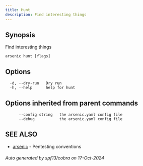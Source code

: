 ```yaml
---
title: Hunt
description: Find interesting things
---
```


## Synopsis

Find interesting things

```
arsenic hunt [flags]
```

## Options

```
  -d, --dry-run   Dry run
  -h, --help      help for hunt
```

## Options inherited from parent commands

```
      --config string   the arsenic.yaml config file
      --debug           the arsenic.yaml config file
```

## SEE ALSO

* [arsenic](arsenic.md)	 - Pentesting conventions

###### Auto generated by spf13/cobra on 17-Oct-2024
